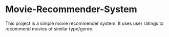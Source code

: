 # Movie-Recommender-System
This project is a simple movie recommender system. It uses user ratings to recommend movies of similar type/genre.
